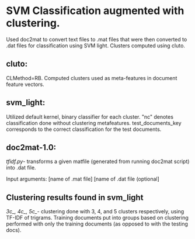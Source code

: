 # SVM Classification augmented with clustering. 
Used doc2mat to convert text files to .mat files that were then converted to .dat files for
classification using SVM light. Clusters computed using cluto. 

## cluto: 
CLMethod=RB. Computed clusters used as meta-features in document feature vectors. 

## svm_light:
Utilized default kernel, binary classifier for each cluster. 
"nc" denotes classification done without clustering metafeatures. 
test_documents_key corresponds to the correct classification for the test documents. 

## doc2mat-1.0:
*tfidf.py*- transforms a given matfile (generated from running doc2mat script) into .dat file.

Input arguments: [name of .mat file] [name of .dat file (optional]

## Clustering results found in svm_light
*3c_, 4c_, 5c_*- clustering done with 3, 4, and 5 clusters respectively, using TF-IDF of trigrams. Training documents put into groups based on 
clustering performed with only the training documents (as opposed to with the testing docs). 
